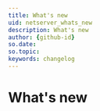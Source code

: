```yaml
---
title: What's new
uid: netserver_whats_new
description: What's new
author: {github-id}
so.date:
so.topic:
keywords: changelog
---
```


# What's new
